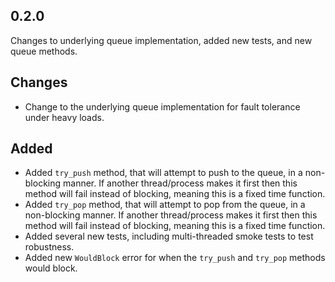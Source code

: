 ## 0.2.0
Changes to underlying queue implementation, added new tests, and new queue methods.

## Changes
- Change to the underlying queue implementation for fault tolerance under heavy loads.

## Added
- Added `try_push` method, that will attempt to push to the queue, in a non-blocking manner. If another thread/process makes it first then this method will fail instead of blocking, meaning this is a fixed time function.
- Added `try_pop` method, that will attempt to pop from the queue, in a non-blocking manner. If another thread/process makes it first then this method will fail instead of blocking, meaning this is a fixed time function.
- Added several new tests, including multi-threaded smoke tests to test robustness.
- Added new `WouldBlock` error for when the `try_push` and `try_pop` methods would block.

